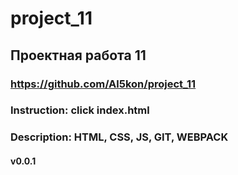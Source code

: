 # project_11
## Проектная работа 11 
### https://github.com/Al5kon/project_11
### Instruction: click index.html
### Description: HTML, CSS, JS, GIT, WEBPACK
#### v0.0.1
